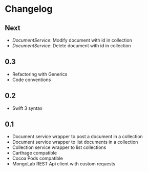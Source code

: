 # Changelog

## Next

* *DocumentService*: Modify document with id in collection
* *DocumentService*: Delete document with id in collection

## 0.3

* Refactoring with Generics
* Code conventions

## 0.2

* Swift 3 syntax

## 0.1

* Document service wrapper to post a document in a collection
* Document service wrapper to list documents in a collection
* Collection service wrapper to list collections
* Carthage compatible
* Cocoa Pods compatible
* MongoLab REST Api client with custom requests
